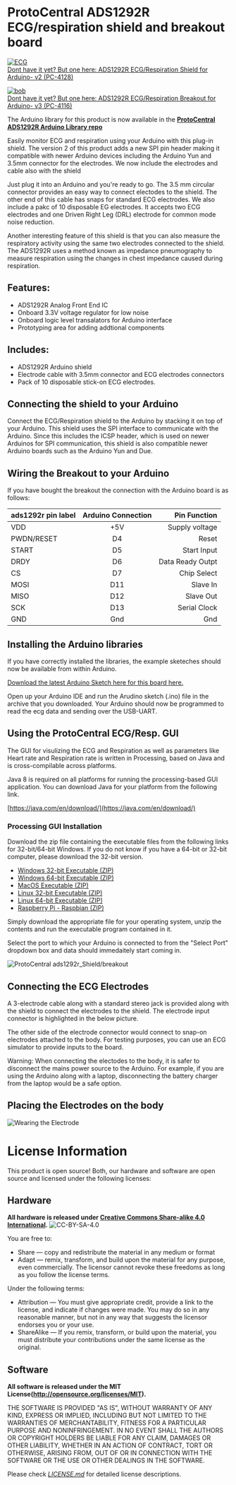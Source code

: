 ProtoCentral ADS1292R ECG/respiration shield and breakout board 
================================

[![ECG](docs/img/ads1292r_shield.jpg)  
Dont have it yet? But one here: ADS1292R ECG/Respiration Shield for Arduino- v2 (PC-4128)](https://protocentral.com/product/ads1292r-ecg-respiration-shield-for-arduino-v2/)

[![bob](docs/img/ads1292r_breakout.jpg)  
Dont have it yet? But one here: ADS1292R ECG/Respiration Breakout for Arduino- v3 (PC-4116)](https://protocentral.com/product/ads1292r-ecg-respiration-breakout-kit/)

The Arduino library for this product is now available in the **[ProtoCentral ADS1292R Arduino Library repo](https://github.com/Protocentral/protocentral-ads1292r-arduino)**

Easily monitor ECG and respiration using your Arduino with this plug-in shield. The version 2 of this product adds a new SPI pin header making it compatible with newer Arduino devices including the Arduino Yun and 3.5mm connector for the electrodes. We now include the electrodes and cable also with the shield

Just plug it into an Arduino and you're ready to go. The 3.5 mm circular connector provides an easy way to connect electodes to the shield. The other end of this cable has snaps for standard ECG electrodes. We also include a pakc of 10 disposable EG electrodes. It accepts two ECG electrodes and one Driven Right Leg (DRL) electrode for common mode noise reduction. 

Another interesting feature of this shield is that you can also measure the respiratory activity using the same two electrodes connected to the shield. The ADS1292R uses a method known as impedance pneumography to measure respiration using the changes in chest impedance caused during respiration. 


Features:
----------
* ADS1292R Analog Front End IC
* Onboard 3.3V voltage regulator for low noise
* Onboard logic level transalators for Arduino interface
* Prototyping area for adding addtional components

Includes:
----------
* ADS1292R Arduino shield
* Electrode cable with 3.5mm connector and ECG electrodes connectors
* Pack of 10 disposable stick-on ECG electrodes.



Connecting the shield to your Arduino
-------------------------------------
Connect the ECG/Respiration shield to the Arduino by stacking it on top of your Arduino. This shield uses the SPI interface  to communicate with the Arduino. Since this includes the ICSP header, which is used on newer Arduinos for SPI communication,  this shield is also compatible newer Arduino boards such as the Arduino Yun and Due.
 

 
Wiring the Breakout to your Arduino
------------------------------------
 If you have bought the breakout the connection with the Arduino board is as follows:
 
|ads1292r pin label| Arduino Connection   |Pin Function      |
|----------------- |:--------------------:|-----------------:|
| VDD              | +5V                  |  Supply voltage  |             
| PWDN/RESET       | D4                   |  Reset           |
| START            | D5                   |  Start Input     |
| DRDY             | D6                   |  Data Ready Outpt|
| CS               | D7                   |  Chip Select     |
| MOSI             | D11                  |  Slave In        |
| MISO             | D12                  |  Slave Out       |
| SCK              | D13                  |  Serial Clock    |
| GND              | Gnd                  |  Gnd             |
 
Installing the Arduino libraries 
---------------------------------
If you have correctly installed the libraries, the example sketeches should now be available from within Arduino.

[Download the latest Arduino Sketch here for this board here.](https://github.com/Protocentral/ADS1292rShield_Breakout/releases/download/v1.0/Protocentral_ADS1292R-v1.0-arduino.zip)

Open up your Arduino IDE and run the Arudino sketch (.ino) file in the archive that you downloaded. Your Arduino should now be programmed to read the ecg data and sending over the USB-UART.  
 
Using the ProtoCentral ECG/Resp. GUI
-----------------------------------

The GUI for visulizing the ECG and Respiration as well as parameters like Heart rate and Respiration rate is written in Processing, based on Java and is cross-compilable across platforms. 
 
Java 8 is required on all platforms for running the processing-based GUI application. You can download Java for your platform from the following link.

[https://java.com/en/download/](https://java.com/en/download/)

### Processing GUI Installation

Download the zip file containing the executable files from the following links for 32-bit/64-bit Windows. If you do not know if you have a 64-bit or 32-bit computer, please download the 32-bit version.

* [Windows 32-bit Executable (ZIP)](https://github.com/Protocentral/ADS1292rShield_Breakout/releases/download/v1.0/protocentral_ads1292r_gui-v1.0-win32.zip)
* [Windows 64-bit Executable (ZIP)](https://github.com/Protocentral/ADS1292rShield_Breakout/releases/download/v1.0/protocentral_ads1292r_gui-v1.0-win64.zip)
* [MacOS Executable (ZIP)](https://github.com/Protocentral/ADS1292rShield_Breakout/releases/download/v1.0/protocentral_ads1292r_gui-v1.0-macos.zip)
* [Linux 32-bit Executable (ZIP)](https://github.com/Protocentral/ADS1292rShield_Breakout/releases/download/v1.0/protocentral_ads1292r_gui-v1.0-linux32.zip)
* [Linux 64-bit Executable (ZIP)](https://github.com/Protocentral/ADS1292rShield_Breakout/releases/download/v1.0/protocentral_ads1292r_gui-v1.0-linux64.zip)
* [Raspberry Pi - Raspbian (ZIP)](https://github.com/Protocentral/ADS1292rShield_Breakout/releases/download/v1.0/protocentral_ads1292r_gui-v1.0-rpi.zip)

Simply download the appropriate file for your operating system, unzip the contents and run the executable program contained in it. 

Select the port to which your Arduino is connected to from the "Select Port" dropdown box and data should immedaitely start coming in.


![ProtoCentral ads1292r_Shield/breakout](docs/img/ecg_plot.gif)

Connecting the ECG Electrodes
------------------------------
 A 3-electrode cable along with a standard stereo jack is provided along with the shield to connect the electrodes to the     shield. The electrode input connector is highlighted in the below picture.
 
 The other side of the electrode connector would connect to snap-on electrodes attached to the body. For testing purposes,    you can use an ECG simulator to provide inputs to the board. 

 Warning:
 When connecting the electodes to the body, it is safer to disconnect the mains power source to the Arduino. For example, if  you are using the Arduino along with a laptop, disconnecting the battery charger from the laptop would be a safe option.
 
Placing the Electrodes on the body
---------------------------------
![Wearing the Electrode](docs/img/body.png)


License Information
===================

This product is open source! Both, our hardware and software are open source and licensed under the following licenses:

Hardware
---------

**All hardware is released under [Creative Commons Share-alike 4.0 International](http://creativecommons.org/licenses/by-sa/4.0/).**
![CC-BY-SA-4.0](https://i.creativecommons.org/l/by-sa/4.0/88x31.png)

You are free to:

* Share — copy and redistribute the material in any medium or format
* Adapt — remix, transform, and build upon the material for any purpose, even commercially.
The licensor cannot revoke these freedoms as long as you follow the license terms.

Under the following terms:

* Attribution — You must give appropriate credit, provide a link to the license, and indicate if changes were made. You may do so in any reasonable manner, but not in any way that suggests the licensor endorses you or your use.
* ShareAlike — If you remix, transform, or build upon the material, you must distribute your contributions under the same license as the original.

Software
--------

**All software is released under the MIT License(http://opensource.org/licenses/MIT).**

THE SOFTWARE IS PROVIDED "AS IS", WITHOUT WARRANTY OF ANY KIND, EXPRESS OR IMPLIED, INCLUDING BUT NOT LIMITED TO THE WARRANTIES OF MERCHANTABILITY, FITNESS FOR A PARTICULAR PURPOSE AND NONINFRINGEMENT. IN NO EVENT SHALL THE AUTHORS OR COPYRIGHT HOLDERS BE LIABLE FOR ANY CLAIM, DAMAGES OR OTHER LIABILITY, WHETHER IN AN ACTION OF CONTRACT, TORT OR OTHERWISE, ARISING FROM, OUT OF OR IN CONNECTION WITH THE SOFTWARE OR THE USE OR OTHER DEALINGS IN THE SOFTWARE.


Please check [*LICENSE.md*](LICENSE.md) for detailed license descriptions.
